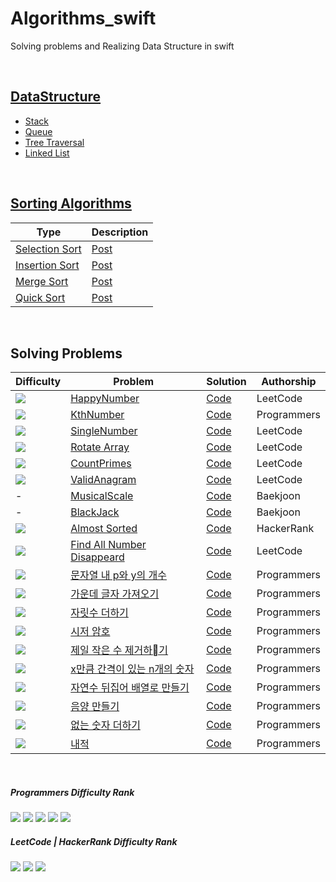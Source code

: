 

# Algorithms_swift

Solving problems and Realizing Data Structure in swift


<br>

## [DataStructure](https://github.com/delmaSong/Algorithms_swift/tree/master/DataStructure)

- [Stack](https://github.com/delmaSong/Algorithms_swift/blob/master/DataStructure/Stack/Stack/main.swift)
- [Queue](https://github.com/delmaSong/Algorithms_swift/blob/master/DataStructure/Queue/Queue/main.swift)
- [Tree Traversal](https://github.com/delmaSong/Algorithms_swift/tree/master/DataStructure/TreeTraversal/TreeTraversal)
- [Linked List](https://github.com/delmaSong/Algorithms_swift/blob/master/DataStructure/LinkedList/LinkedList/main.swift)

<br>

## [Sorting Algorithms](https://github.com/delmaSong/Algorithms_swift/tree/master/SortingAlgorithms)



| Type | Description |
| -------- | -------- |
| [Selection Sort](https://github.com/delmaSong/Algorithms_swift/tree/master/SortingAlgorithms/SelectionSort/SelectionSort/main.swift)     | [Post](https://prod.velog.io/@delmasong/Algorithm-Selection-Sort-선택-정렬)     |
|[Insertion Sort](https://github.com/delmaSong/Algorithms_swift/blob/master/SortingAlgorithms/InsertionSort/InsertionSort/main.swift)|[Post](https://prod.velog.io/@delmasong/AlgorithmInsertion-Sort-삽입-정렬)|
|[Merge Sort](https://github.com/delmaSong/Algorithms_swift/blob/master/SortingAlgorithms/MergeSort/MergeSort/main.swift)|[Post](https://prod.velog.io/@delmasong/Algorithm-Merge-Sort-병합-정렬)|
|[Quick Sort](https://github.com/delmaSong/Algorithms_swift/blob/master/SortingAlgorithms/QuickSort/QuickSort/main.swift)|[Post](https://prod.velog.io/@delmasong/Algorithm-Quick-Sort-퀵-정렬)|  


<br>

## Solving Problems


| Difficulty | Problem | Solution |Authorship|
| -------- | -------- | -------- | ------ |
 |<img src="https://img.shields.io/badge/-easy-blue"/>| [HappyNumber](https://leetcode.com/problems/happy-number/) | [Code](https://github.com/delmaSong/Algorithms_swift/blob/master/LeetCode/HappyNumber/HappyNumber/main.swift) |LeetCode|
 |<img src="https://img.shields.io/badge/-step1-blue"/>|[KthNumber](https://programmers.co.kr/learn/courses/30/lessons/42748) | [Code](https://github.com/delmaSong/Algorithms_swift/blob/master/Programmers/KthNumber/KthNumber/main.swift) |Programmers|
 |<img src="https://img.shields.io/badge/-easy-blue"/>|[SingleNumber](https://leetcode.com/problems/single-number/)|[Code](https://github.com/delmaSong/Algorithms_swift/blob/master/LeetCode/SingleNumber/SingleNumber/main.swift)|LeetCode|
|<img src="https://img.shields.io/badge/-medium-yellow"/>|[Rotate Array](https://leetcode.com/problems/rotate-array/) | [Code](https://github.com/delmaSong/Algorithms_swift/blob/master/LeetCode/RotateArray/RotateArray/main.swift)|LeetCode|
|<img src="https://img.shields.io/badge/-medium-yellow"/>|[CountPrimes](https://leetcode.com/problems/count-primes/) | [Code](https://github.com/delmaSong/Algorithms_swift/blob/master/LeetCode/CountPrimes/CountPrimes/main.swift)|LeetCode|
|<img src="https://img.shields.io/badge/-step1-blue"/>|[ValidAnagram](https://leetcode.com/problems/valid-anagram/) | [Code](https://github.com/delmaSong/Algorithms_swift/blob/master/LeetCode/ValidAnagram/ValidAnagram/main.swift)|LeetCode|
|-|[MusicalScale](https://www.acmicpc.net/problem/2920) | [Code](https://github.com/delmaSong/Algorithms_swift/blob/master/Baekjoon/MusicalScale/MusicalScale/main.swift)|Baekjoon|
|-|[BlackJack](https://www.acmicpc.net/problem/2798) | [Code](https://github.com/delmaSong/Algorithms_swift/blob/master/Baekjoon/BlackJack/BlackJack/main.swift)| Baekjoon |
|<img src="https://img.shields.io/badge/-medium-yellow"/>|[Almost Sorted](https://www.hackerrank.com/challenges/almost-sorted/problem)|[Code](https://github.com/delmaSong/Algorithms_swift/blob/master/HackerRank/AlmostSorted/AlmostSorted/main.swift)|HackerRank|
|<img src="https://img.shields.io/badge/-easy-blue"/>|[Find All Number Disappeard](https://leetcode.com/problems/find-all-numbers-disappeared-in-an-array/)|[Code](https://github.com/delmaSong/Algorithms_swift/blob/master/LeetCode/FindAllNumbersDisappeared/FindAllNumbersDisappeared/main.swift)|LeetCode|
|<img src="https://img.shields.io/badge/-step1-blue"/>|[문자열 내 p와 y의 개수](https://programmers.co.kr/learn/courses/30/lessons/12916)|[Code](https://github.com/delmaSong/Algorithms_swift/blob/master/Programmers/CountsOfPY/CountsOfPY/main.swift)|Programmers|
|<img src="https://img.shields.io/badge/-step1-blue"/>|[가운데 글자 가져오기](https://programmers.co.kr/learn/courses/30/lessons/12903)|[Code](https://github.com/delmaSong/Algorithms_swift/blob/master/Programmers/ReturnCenterCharacter/ReturnCenterCharacter/main.swift)|Programmers|
|<img src="https://img.shields.io/badge/-step1-blue"/>|[자릿수 더하기](https://programmers.co.kr/learn/courses/30/lessons/12931)|[Code](https://github.com/delmaSong/Algorithms_swift/blob/master/Programmers/SumPlaceValue/SumPlaceValue/main.swift)|Programmers|
|<img src="https://img.shields.io/badge/-step1-blue"/>|[시저 암호](https://programmers.co.kr/learn/courses/30/lessons/12926)|[Code](https://github.com/delmaSong/Algorithms_swift/blob/master/Programmers/CaesarCipher/CaesarCipher.swift)|Programmers|
|<img src="https://img.shields.io/badge/-step1-blue"/>|[제일 작은 수 제거하기](https://programmers.co.kr/learn/courses/30/lessons/12935)|[Code](https://github.com/delmaSong/Algorithms_swift/blob/master/Programmers/RemoveMinimum.playground/Contents.swift)|Programmers|
|<img src="https://img.shields.io/badge/-step1-blue"/>|[x만큼 간격이 있는 n개의 숫자](https://programmers.co.kr/learn/courses/30/lessons/12954)|[Code](https://github.com/delmaSong/Algorithms_swift/blob/master/Programmers/x만큼%20간격이%20있는%20n개의%20숫자.swift)|Programmers|
|<img src="https://img.shields.io/badge/-step1-blue"/>|[자연수 뒤집어 배열로 만들기](https://programmers.co.kr/learn/courses/30/lessons/12932)|[Code](https://github.com/delmaSong/Algorithms_swift/blob/master/Programmers/자연수%20뒤집어%20배열로%20만들기.swift)|Programmers|
|<img src="https://img.shields.io/badge/-step1-blue"/>|[음양 만들기](https://programmers.co.kr/learn/courses/30/lessons/76501)|[Code](https://github.com/delmaSong/Algorithms_swift/blob/master/Programmers/음양%20더하기.swift)|Programmers|
|<img src="https://img.shields.io/badge/-step1-blue"/>|[없는 숫자 더하기](https://programmers.co.kr/learn/courses/30/lessons/86051)|[Code](https://github.com/delmaSong/Algorithms_swift/blob/master/Programmers/없는%20숫자%20더하기.swift)|Programmers|
|<img src="https://img.shields.io/badge/-step1-blue"/>|[내적](https://programmers.co.kr/learn/courses/30/lessons/70128)|[Code](https://github.com/delmaSong/Algorithms_swift/blob/master/Programmers/내적.swift)|Programmers|

<br>

##### Programmers Difficulty Rank
<img src="https://img.shields.io/badge/-step1-blue"/>
<img src="https://img.shields.io/badge/-step2-green"/>
<img src="https://img.shields.io/badge/-step3-yellow"/>
<img src="https://img.shields.io/badge/-step4-orange"/>
<img src="https://img.shields.io/badge/-step5-red"/>

##### LeetCode | HackerRank Difficulty Rank
<img src="https://img.shields.io/badge/-easy-blue"/>
<img src="https://img.shields.io/badge/-medium-yellow"/>
<img src="https://img.shields.io/badge/-hard-red"/>
